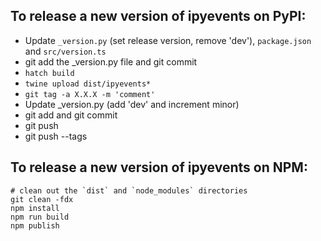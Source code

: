 ## To release a new version of ipyevents on PyPI:

+ Update `_version.py` (set release version, remove 'dev'), `package.json` and `src/version.ts`
+ git add the _version.py file and git commit
+ `hatch build`
+ `twine upload dist/ipyevents*`
+ `git tag -a X.X.X -m 'comment'`
+ Update _version.py (add 'dev' and increment minor)
+ git add and git commit
+ git push
+ git push --tags

## To release a new version of ipyevents on NPM:

```
# clean out the `dist` and `node_modules` directories
git clean -fdx
npm install
npm run build
npm publish
```
